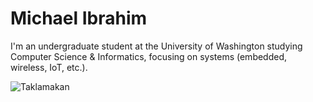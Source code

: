 # Michael Ibrahim

I'm an undergraduate student at the University of Washington studying Computer Science & Informatics, focusing on systems (embedded, wireless, IoT, etc.).

![Taklamakan](https://images.squarespace-cdn.com/content/v1/5e7938be6b11885eeba48064/1585532692602-1I8TU5KQ2OF6YNBYVF9C/camels.jpg)
